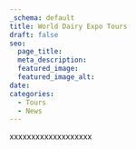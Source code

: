 ```yaml
---
_schema: default
title: World Dairy Expo Tours
draft: false
seo:
  page_title:
  meta_description:
  featured_image:
  featured_image_alt:
date:
categories:
  - Tours
  - News
---
```

xxxxxxxxxxxxxxxxxxx